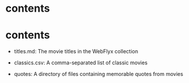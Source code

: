 # contents
# contents



- titles.md: The movie titles in the WebFlyx collection

- classics.csv: A comma-separated list of classic movies

- quotes: A directory of files containing memorable quotes from movies
